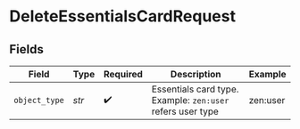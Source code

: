 # DeleteEssentialsCardRequest


## Fields

| Field                                                       | Type                                                        | Required                                                    | Description                                                 | Example                                                     |
| ----------------------------------------------------------- | ----------------------------------------------------------- | ----------------------------------------------------------- | ----------------------------------------------------------- | ----------------------------------------------------------- |
| `object_type`                                               | *str*                                                       | :heavy_check_mark:                                          | Essentials card type. Example: `zen:user` refers user type<br/> | zen:user                                                    |